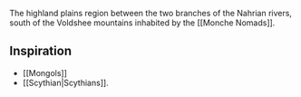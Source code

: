 The highland plains region between the two branches of the Nahrian rivers, south of the Voldshee mountains inhabited by the [[Monche Nomads]]. 

## Inspiration
- [[Mongols]] 
- [[Scythian|Scythians]]. 

